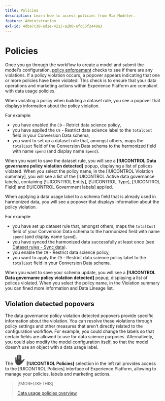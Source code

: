 ```yaml
---
title: Policies
description: Learn how to access policies from Mix Modeler.
feature: Administration
exl-id: 4dba7c30-ad1e-4213-a2b0-afc55f2448a3
---
```

# Policies

Once you go through the workflow to create a model and submit the model's configuration, [policy enforcement](https://experienceleague.adobe.com/en/docs/experience-platform/data-governance/enforcement/overview#automatic-enforcement) checks to see if there are any violations. If a policy violation occurs, a popover appears indicating that one or more policies have been violated. This check is to ensure that your data operations and marketing actions within Experience Platform are compliant with data usage policies.

When violating a policy when building a dataset rule, you see a popover that displays information about the policy violation. 

For example:

- you have enabled the `C9` - Retrict data science policy,
- you have applied the `C9` - Restrict data science label to the `totalCost` field in your Conversion Data schema,
- you want to set up a dataset rule that, amongst others, maps the `totalCost` field of the Conversion Data schema to the harmonized field with name `spend` (and display name `Spend`).

When you want to save the dataset rule, you will see a **[!UICONTROL Data govername policy violation detected]** popup, displaying a list of polices violated. When you select the policy name, in the [!UICONTROL Violation summary], you will see a list of the [!UICONTROL Active data governance labels], containing [!UICONTROL Entity], [!UICONTROL Type], [!UICONTROL Field] and [!UICONTROL Government labels] applied.

<!-- pending screenshot -->

When applying a data usage label to a schema field that is already used in harmonized data, you will see a popover that displays information about the policy violation.

For example:

- you have set up dataset rule that, amongst others, maps the `totalCost` field of your Conversion Data schema to the harmonized field with name `spend` (and display name `Spend`).
- you have synced the harmonized data successfully at least once (see [Dataset rules - Sync data](/help/harmonize-data/dataset-rules.md#sync-data)).
- you enable the `C9` - Restrict data science policy,
- you want to apply the `C9` - Restrict data science policy label to the `totalCost` field in your Conversion Data schema. 

When you want to save your schema update, you will see a **[!UICONTROL Data govername policy violation detected]** popup, displaying a list of polices violated. When you select the policy name, in the Violation summary you can fined more information and Data Lineage list.

<!-- pending screenshot -->

## Violation detected popovers

The data governance policy violation detected  popovers provide specific information about the violation. You can resolve these violations through policy settings and other measures that aren't directly related to the configuration workflow. For example, you could change the labels so that certain fields are allowed to use for data science purposes. Alternatively, you could also modify the model configuration itself, so that the model doesn't use an object with a data usage label.

The ![Privacy](/help/assets/icons/Privacy.svg) **[!UICONTROL Policies]** selection in the left rail provides access to the [!UICONTROL Policies] interface of Experience Platform, allowing to manage your policies, labels and marketing actions.

<!--
Currently,  Mix Modeler does not support all of the data governance functionality offered by Experience Platform. Field level access control is supported. See [Field level access control](../harmonize-data/dataset-rules.md#field-level-access-control)
-->

>[!MORELIKETHIS]
>
>[Data usage policies overview](https://experienceleague.adobe.com/en/docs/experience-platform/data-governance/policies/overview)
>
>


